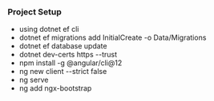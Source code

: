 ### Project Setup
* using dotnet ef cli
* dotnet ef migrations add InitialCreate -o Data/Migrations
* dotnet ef database update
* dotnet dev-certs https --trust
* npm install -g @angular/cli@12
* ng new client --strict false
* ng serve
* ng add ngx-bootstrap